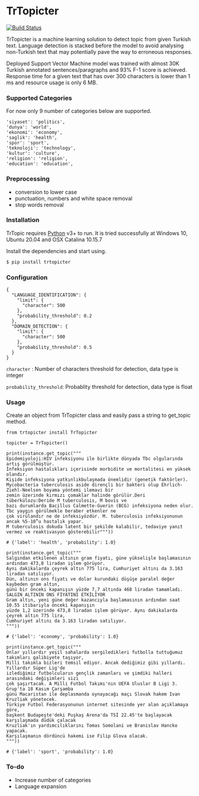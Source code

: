 # TrTopicter

[![Build Status](https://travis-ci.org/joemccann/dillinger.svg?branch=master)](https://travis-ci.org/joemccann/dillinger)

TrTopicter is a machine learning solution to detect topic from given Turkish text.
Language detection is stacked before the model to avoid analysing non-Turkish text that may potentially pave the way to
erroneous responses.
 

Deployed Support Vector Machine model  was trained with almost 30K Turkish annotated sentences/paragraphs and 93% F-1 score is achieved.
Response time for a given text that has over 300 characters is lower than 1 ms and resource usage is only 6 MB.


### Supported Categories

For now only 9 number of categories below are supported.

    'siyaset': 'politics',
    'dunya': 'world',
    'ekonomi': 'economy',
    'saglik': 'health',
    'spor': 'sport',
    'teknoloji': 'technology',
    'kultur': 'culture',
    'religion': 'religion',
    'education': 'education',
    
### Preprocessing

- conversion to lower case
- punctuation, numbers and white space removal
- stop words removal


### Installation

TrTopic requires [Python](https://python.org/) v3+ to run. 
It is tried successfully at Windows 10, Ubuntu 20.04 and OSX Catalina 10.15.7

Install the dependencies and start using.

```sh
$ pip install trtopicter
```

### Configuration

```
{
  "LANGUAGE_IDENTIFICATION": {
    "limit": {
      "character": 500
    },
    "probability_threshold": 0.2
  },
  "DOMAIN_DETECTION": {
    "limit": {
      "character": 500
    },
    "probability_threshold": 0.5
  }
}
```

`character` : Number of characters threshold for detection, data type is integer

`probability_threshold`: Probablity threshold for detection, data type is float

### Usage
Create an object from TrTopicter class and easily pass a string to get_topic method.

```
from trtopicter install TrTopicter

topicter = TrTopicter()

print(instance.get_topic("""
Epidemiyoloji:HIV infeksiyonu ile birlikte dünyada Tbc olgularında artış görülmüştür.
İnfeksiyon hastalıkları içerisinde morbidite ve mortalitesi en yüksek olandır. 
Kişide infeksiyona yatkınlıkbulaşmada önemlidir (genetik faktörler).
Mycobacteria tuberculosis aside dirençli bir bakteri olup Ehrlich-Ziehl-Neelsen boyama yöntemi ilemavi bir 
zemin üzerinde kırmızı çomaklar halinde görülür.Deri tüberkülozu:Deride M tuberculosis, M bovis ve 
bazı durumlarda Bacillus Calmette-Guerin (BCG) infeksiyona neden olur. Tbc yaygın görülmekle beraber etkenler ne 
çok virülandır ne de infeksiyözdür. M. tuberculosis infeksiyonunun ancak %5-10‟u hastalık yapar. 
M tuberculosis dokuda latent bir şekilde kalabilir, tedaviye yanıt vermez ve reaktivasyon gösterebilir"""))

# {'label': 'health', 'probability': 1.0}

print(instance.get_topic("""
Salgından etkilenen altının gram fiyatı, güne yükselişle başlamasının ardından 473,8 liradan işlem görüyor. 
Aynı dakikalarda çeyrek altın 775 lira, Cumhuriyet altını da 3.163 liradan satılıyor.
Dün, altının ons fiyatı ve dolar kurundaki düşüşe paralel değer kaybeden gram altın, 
günü bir önceki kapanışın yüzde 7,7 altında 468 liradan tamamladı.
SALGIN ALTININ ONS FİYATINI ETKİLİYOR
Gram altın, yeni güne değer kazancıyla başlamasının ardından saat 10.55 itibarıyla önceki kapanışın 
yüzde 1,2 üzerinde 473,8 liradan işlem görüyor. Aynı dakikalarda çeyrek altın 775 lira, 
Cumhuriyet altını da 3.163 liradan satılıyor.
"""))

# {'label': 'economy', 'probability': 1.0}

print(instance.get_topic("""
Onlar yıllardır yeşil sahalarda sergiledikleri futbolla tuttuğumuz takımları galibiyete taşıyor,
Milli takımla bizleri temsil ediyor. Ancak dediğimiz gibi yıllardı. Yıllardır Süper Lig'de 
izlediğimiz futbolcuların gençlik zamanları ve şimdiki halleri arasındaki değişimleri sizi
çok şaşırtacak. A Milli Futbol Takımı'nın UEFA Uluslar B Ligi 3. Grup'ta 18 Kasım Çarşamba
günü Macaristan ile deplasmanda oynayacağı maçı Slovak hakem Ivan Kruzliak yönetecek.
Türkiye Futbol Federasyonunun internet sitesinde yer alan açıklamaya göre, 
başkent Budapeşte'deki Puşkaş Arena'da TSİ 22.45'te başlayacak karşılaşmada düdük çalacak 
Kruzliak'ın yardımcılıklarını Tomas Somolani ve Branislav Hancko yapacak.
Karşılaşmanın dördüncü hakemi ise Filip Glova olacak.
"""))

# {'label': 'sport', 'probability': 1.0}
```


### To-do

- Increase number of categories
- Language expansion


